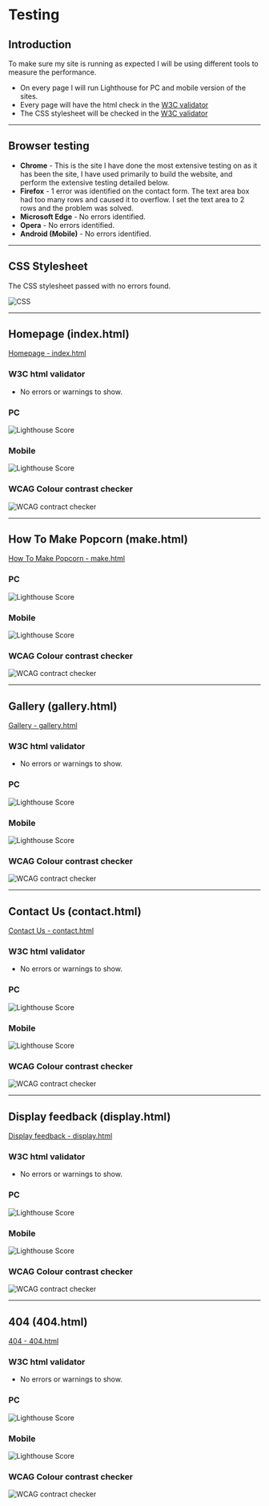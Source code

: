 # **Testing**

## Introduction

To make sure my site is running as expected I will be using different tools to measure the performance.

- On every page I will run Lighthouse for PC and mobile version of the sites.
- Every page will have the html check in the [W3C validator](https://validator.w3.org/)
- The CSS stylesheet will be checked in the [W3C validator](https://jigsaw.w3.org/css-validator/)

***
## Browser testing

- **Chrome** - This is the site I have done the most extensive testing on as it has been the site, I have used primarily to build the website, and perform the extensive testing detailed below.
- **Firefox** - 1 error was identified on the contact form. The text area box had too many rows and caused it to overflow. I set the text area to 2 rows and the problem was solved.
- **Microsoft Edge** - No errors identified.
- **Opera** - No errors identified.
- **Android (Mobile)** - No errors identified.

***
## CSS Stylesheet

The CSS stylesheet passed with no errors found.

![CSS](http://jigsaw.w3.org/css-validator/images/vcss)

***
## Homepage (index.html)
[Homepage - index.html](https://bobwritescode.github.io/ci-Project1/index.html)

### W3C html validator
- No errors or warnings to show.

### PC
![Lighthouse Score](assets/docs/testing/home-pc.webp)

### Mobile
![Lighthouse Score](assets/docs/testing/home-mobile.webp)

### WCAG Colour contrast checker
![WCAG contract checker](assets/docs/testing/home-contrast.webp)

***
## How To Make Popcorn (make.html)
[How To Make Popcorn - make.html](https://bobwritescode.github.io/ci-Project1/make.html)

### PC
![Lighthouse Score](assets/docs/testing/make-pc.webp)

### Mobile
![Lighthouse Score](assets/docs/testing/make-mobile.webp)

### WCAG Colour contrast checker
![WCAG contract checker](assets/docs/testing/make-contrast.webp)

***
## Gallery (gallery.html)
[Gallery - gallery.html](https://bobwritescode.github.io/ci-Project1/gallery.html)

### W3C html validator
- No errors or warnings to show.

### PC
![Lighthouse Score](assets/docs/testing/gallery-pc.webp)

### Mobile
![Lighthouse Score](assets/docs/testing/gallery-mobile.webp)

### WCAG Colour contrast checker
![WCAG contract checker](assets/docs/testing/gallery-contrast.webp)

***
## Contact Us (contact.html)
[Contact Us - contact.html](https://bobwritescode.github.io/ci-Project1/contact.html)

### W3C html validator
- No errors or warnings to show.

### PC
![Lighthouse Score](assets/docs/testing/contact-pc.webp)

### Mobile
![Lighthouse Score](assets/docs/testing/contact-mobile.webp)

### WCAG Colour contrast checker
![WCAG contract checker](assets/docs/testing/contact-contrast.webp)

***
## Display feedback (display.html)
[Display feedback - display.html](https://bobwritescode.github.io/ci-Project1/display.html)

### W3C html validator
- No errors or warnings to show.

### PC
![Lighthouse Score](assets/docs/testing/display-pc.webp)

### Mobile
![Lighthouse Score](assets/docs/testing/display-mobile.webp)

### WCAG Colour contrast checker
![WCAG contract checker](assets/docs/testing/display-contrast.webp)

***
## 404 (404.html)
[404 - 404.html](https://bobwritescode.github.io/ci-Project1/404.html)

### W3C html validator
- No errors or warnings to show.

### PC
![Lighthouse Score](assets/docs/testing/404-pc.webp)

### Mobile
![Lighthouse Score](assets/docs/testing/404-mobile.webp)

### WCAG Colour contrast checker
![WCAG contract checker](assets/docs/testing/404-contrast.webp)